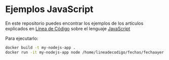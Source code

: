 # Ejemplos JavaScript
En este repositorio puedes encontrar los ejemplos de los artículos explicados en [Línea de Código][1] sobre el lenguaje [JavaScript][2]

Para ejecutarlo:

~~~sh
docker build -t my-nodejs-app .
docker run -it my-nodejs-app node /home/lineadecodigo/fechas/fechaayer.js
~~~

[1]: http://lineadecodigo.com "Aprende a Programar"
[2]: http://lineadecodigo.com/categoria/javascript